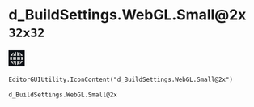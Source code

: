 # d_BuildSettings.WebGL.Small@2x `32x32`
<img src="/img/d_BuildSettings.WebGL.Small@2x.png" width=32 height=32>

``` CSharp
EditorGUIUtility.IconContent("d_BuildSettings.WebGL.Small@2x")
```
```
d_BuildSettings.WebGL.Small@2x
```

